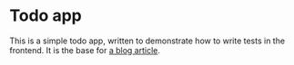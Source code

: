 # Todo app

This is a simple todo app, written to demonstrate how to write tests in the frontend. It is the base for [a blog article](https://startup-cto.net/tdd-in-a-react-frontend/).
